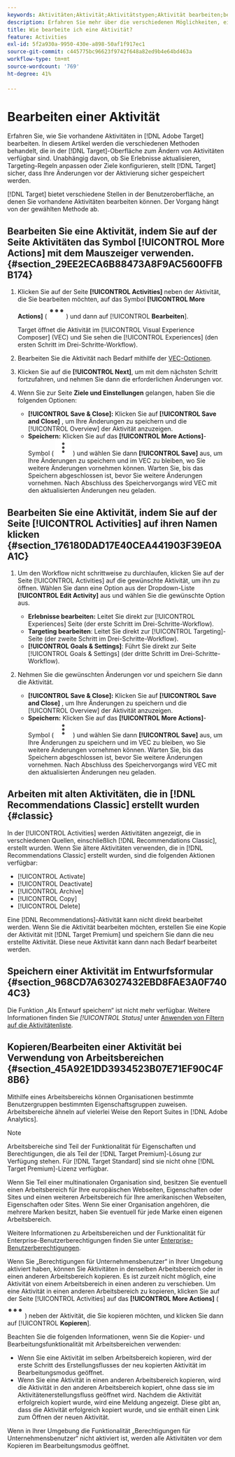 ```yaml
---
keywords: Aktivitäten;Aktivität;Aktivitätstypen;Aktivität bearbeiten;bearbeiten
description: Erfahren Sie mehr über die verschiedenen Möglichkeiten, eine vorhandene Aktivität zu bearbeiten.
title: Wie bearbeite ich eine Aktivität?
feature: Activities
exl-id: 5f2a930a-9950-430e-a898-50af1f917ec1
source-git-commit: c445775bc96623f9742f648a82ed9b4e64bd463a
workflow-type: tm+mt
source-wordcount: '769'
ht-degree: 41%

---
```


# Bearbeiten einer Aktivität

Erfahren Sie, wie Sie vorhandene Aktivitäten in [!DNL Adobe Target] bearbeiten. In diesem Artikel werden die verschiedenen Methoden behandelt, die in der [!DNL Target]-Oberfläche zum Ändern von Aktivitäten verfügbar sind. Unabhängig davon, ob Sie Erlebnisse aktualisieren, Targeting-Regeln anpassen oder Ziele konfigurieren, stellt [!DNL Target] sicher, dass Ihre Änderungen vor der Aktivierung sicher gespeichert werden.

[!DNL Target] bietet verschiedene Stellen in der Benutzeroberfläche, an denen Sie vorhandene Aktivitäten bearbeiten können. Der Vorgang hängt von der gewählten Methode ab.

## Bearbeiten Sie eine Aktivität, indem Sie auf der Seite Aktivitäten das Symbol [!UICONTROL More Actions] mit dem Mauszeiger verwenden. {#section_29EE2ECA6B88473A8F9AC5600FFBB174}

1. Klicken Sie auf der Seite **[!UICONTROL Activities]** neben der Aktivität, die Sie bearbeiten möchten, auf das Symbol **[!UICONTROL More Actions]** ( ![Mehr Aktionen](/help/main/assets/icons/MoreSmall.svg) ) und dann auf [!UICONTROL **Bearbeiten**].

   Target öffnet die Aktivität im [!UICONTROL Visual Experience Composer] (VEC) und Sie sehen die [!UICONTROL Experiences] (den ersten Schritt im Drei-Schritte-Workflow).

1. Bearbeiten Sie die Aktivität nach Bedarf mithilfe der [VEC-Optionen](/help/main/c-experiences/c-visual-experience-composer/viztarget-options.md).

1. Klicken Sie auf die **[!UICONTROL Next]**, um mit dem nächsten Schritt fortzufahren, und nehmen Sie dann die erforderlichen Änderungen vor.

1. Wenn Sie zur Seite **Ziele und Einstellungen** gelangen, haben Sie die folgenden Optionen:

   * **[!UICONTROL Save & Close]:** Klicken Sie auf **[!UICONTROL Save and Close]** , um Ihre Änderungen zu speichern und die [!UICONTROL Overview] der Aktivität anzuzeigen.
   * **Speichern:** Klicken Sie auf das **[!UICONTROL More Actions]**-Symbol ( ![Symbol Mehr Aktionen](/help/main/assets/icons/MoreSmallListVert.svg) ) und wählen Sie dann **[!UICONTROL Save]** aus, um Ihre Änderungen zu speichern und im VEC zu bleiben, wo Sie weitere Änderungen vornehmen können. Warten Sie, bis das Speichern abgeschlossen ist, bevor Sie weitere Änderungen vornehmen. Nach Abschluss des Speichervorgangs wird VEC mit den aktualisierten Änderungen neu geladen.

## Bearbeiten Sie eine Aktivität, indem Sie auf der Seite [!UICONTROL Activities] auf ihren Namen klicken {#section_176180DAD17E40CEA441903F39E0AA1C}

1. Um den Workflow nicht schrittweise zu durchlaufen, klicken Sie auf der Seite [!UICONTROL Activities] auf die gewünschte Aktivität, um ihn zu öffnen. Wählen Sie dann eine Option aus der Dropdown-Liste **[!UICONTROL Edit Activity]** aus und wählen Sie die gewünschte Option aus.

   * **Erlebnisse bearbeiten:** Leitet Sie direkt zur [!UICONTROL Experiences] Seite (der erste Schritt im Drei-Schritte-Workflow).
   * **Targeting bearbeiten**: Leitet Sie direkt zur [!UICONTROL Targeting]-Seite (der zweite Schritt im Drei-Schritte-Workflow).
   * **[!UICONTROL Goals & Settings]**: Führt Sie direkt zur Seite [!UICONTROL Goals & Settings] (der dritte Schritt im Drei-Schritte-Workflow).

1. Nehmen Sie die gewünschten Änderungen vor und speichern Sie dann die Aktivität.

   * **[!UICONTROL Save & Close]:** Klicken Sie auf **[!UICONTROL Save and Close]** , um Ihre Änderungen zu speichern und die [!UICONTROL Overview] der Aktivität anzuzeigen.
   * **Speichern:** Klicken Sie auf das **[!UICONTROL More Actions]**-Symbol ( ![Symbol Mehr Aktionen](/help/main/assets/icons/MoreSmallListVert.svg) ) und wählen Sie dann **[!UICONTROL Save]** aus, um Ihre Änderungen zu speichern und im VEC zu bleiben, wo Sie weitere Änderungen vornehmen können. Warten Sie, bis das Speichern abgeschlossen ist, bevor Sie weitere Änderungen vornehmen. Nach Abschluss des Speichervorgangs wird VEC mit den aktualisierten Änderungen neu geladen.

## Arbeiten mit alten Aktivitäten, die in [!DNL Recommendations Classic] erstellt wurden {#classic}

In der [!UICONTROL Activities] werden Aktivitäten angezeigt, die in verschiedenen Quellen, einschließlich [!DNL Recommendations Classic], erstellt wurden. Wenn Sie ältere Aktivitäten verwenden, die in [!DNL Recommendations Classic] erstellt wurden, sind die folgenden Aktionen verfügbar:

* [!UICONTROL Activate]
* [!UICONTROL Deactivate]
* [!UICONTROL Archive]
* [!UICONTROL Copy]
* [!UICONTROL Delete]

Eine [!DNL Recommendations]-Aktivität kann nicht direkt bearbeitet werden. Wenn Sie die Aktivität bearbeiten möchten, erstellen Sie eine Kopie der Aktivität mit [!DNL Target Premium] und speichern Sie dann die neu erstellte Aktivität. Diese neue Aktivität kann dann nach Bedarf bearbeitet werden.

## Speichern einer Aktivität im Entwurfsformular {#section_968CD7A63027432EBD8FAE3A0F7404C3}

Die Funktion „Als Entwurf speichern“ ist nicht mehr verfügbar. Weitere Informationen finden Sie *[!UICONTROL Status]* unter [Anwenden von Filtern auf die Aktivitätenliste](/help/main/c-activities/activities.md#filters).

## Kopieren/Bearbeiten einer Aktivität bei Verwendung von Arbeitsbereichen {#section_45A92E1DD3934523B07E71EF90C4F8B6}

Mithilfe eines Arbeitsbereichs können Organisationen bestimmte Benutzergruppen bestimmten Eigenschaftsgruppen zuweisen. Arbeitsbereiche ähneln auf vielerlei Weise den Report Suites in [!DNL Adobe Analytics].

>[!NOTE]
>
>Arbeitsbereiche sind Teil der Funktionalität für Eigenschaften und Berechtigungen, die als Teil der [!DNL Target Premium]-Lösung zur Verfügung stehen. Für [!DNL Target Standard] sind sie nicht ohne [!DNL Target Premium]-Lizenz verfügbar.

Wenn Sie Teil einer multinationalen Organisation sind, besitzen Sie eventuell einen Arbeitsbereich für Ihre europäischen Webseiten, Eigenschaften oder Sites und einen weiteren Arbeitsbereich für Ihre amerikanischen Webseiten, Eigenschaften oder Sites. Wenn Sie einer Organisation angehören, die mehrere Marken besitzt, haben Sie eventuell für jede Marke einen eigenen Arbeitsbereich.

Weitere Informationen zu Arbeitsbereichen und der Funktionalität für Enterprise-Benutzerberechtigungen finden Sie unter [Enterprise-Benutzerberechtigungen](/help/main/administrating-target/c-user-management/property-channel/property-channel.md#concept_E396B16FA2024ADBA27BC056138F9838).

Wenn Sie „Berechtigungen für Unternehmensbenutzer“ in Ihrer Umgebung aktiviert haben, können Sie Aktivitäten in denselben Arbeitsbereich oder in einen anderen Arbeitsbereich kopieren. Es ist zurzeit nicht möglich, eine Aktivität von einem Arbeitsbereich in einen anderen zu verschieben. Um eine Aktivität in einen anderen Arbeitsbereich zu kopieren, klicken Sie auf der Seite [!UICONTROL Activities] auf das **[!UICONTROL More Actions]** ( ![Mehr Aktionen-Symbol](/help/main/assets/icons/MoreSmall.svg) ) neben der Aktivität, die Sie kopieren möchten, und klicken Sie dann auf [!UICONTROL **Kopieren**].

Beachten Sie die folgenden Informationen, wenn Sie die Kopier- und Bearbeitungsfunktionalität mit Arbeitsbereichen verwenden:

* Wenn Sie eine Aktivität im selben Arbeitsbereich kopieren, wird der erste Schritt des Erstellungsflusses der neu kopierten Aktivität im Bearbeitungsmodus geöffnet.
* Wenn Sie eine Aktivität in einen anderen Arbeitsbereich kopieren, wird die Aktivität in den anderen Arbeitsbereich kopiert, ohne dass sie im Aktivitätenerstellungsfluss geöffnet wird. Nachdem die Aktivität erfolgreich kopiert wurde, wird eine Meldung angezeigt. Diese gibt an, dass die Aktivität erfolgreich kopiert wurde, und sie enthält einen Link zum Öffnen der neuen Aktivität.

Wenn in Ihrer Umgebung die Funktionalität „Berechtigungen für Unternehmensbenutzer“ nicht aktiviert ist, werden alle Aktivitäten vor dem Kopieren im Bearbeitungsmodus geöffnet.